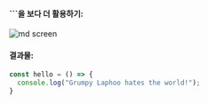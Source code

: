 #### ```을 보다 더 활용하기:
![md screen](https://user-images.githubusercontent.com/85475577/147926482-e8595a42-342e-4a8f-b7a4-34268c6187f0.png)

#### 결과물:
```javascript
const hello = () => {
  console.log("Grumpy Laphoo hates the world!");
}
```

